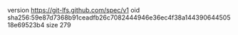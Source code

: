 version https://git-lfs.github.com/spec/v1
oid sha256:59e87d7368b91ceadfb26c7082444946e36ec4f38a14439064450518e69523b4
size 279

